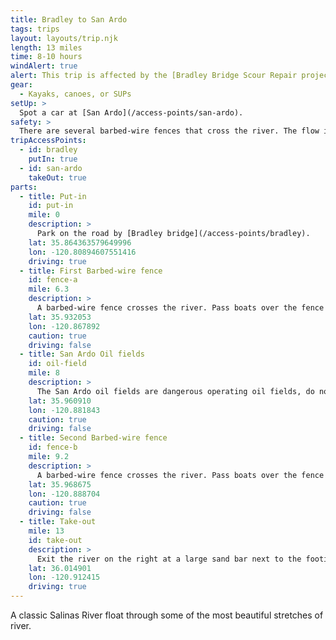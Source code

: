 ```yaml
---
title: Bradley to San Ardo
tags: trips
layout: layouts/trip.njk
length: 13 miles
time: 8-10 hours
windAlert: true
alert: This trip is affected by the [Bradley Bridge Scour Repair project](/overview/bradley-bridge-repair/). Check the [new route to the river at Bradley](/access-points/bradley).
gear:
  - Kayaks, canoes, or SUPs
setUp: >
  Spot a car at [San Ardo](/access-points/san-ardo).
safety: >
  There are several barbed-wire fences that cross the river. The flow is never very high, so it is easy to spot these and make your way to the river's edge. There are several narrow sections that at higher flows have moderate strainers. Stay close to the main flow in these areas.
tripAccessPoints:
  - id: bradley
    putIn: true
  - id: san-ardo
    takeOut: true
parts:
  - title: Put-in
    id: put-in
    mile: 0
    description: >
      Park on the road by [Bradley bridge](/access-points/bradley).
    lat: 35.864363579649996
    lon: -120.80894607551416
    driving: true
  - title: First Barbed-wire fence
    id: fence-a
    mile: 6.3
    description: >
      A barbed-wire fence crosses the river. Pass boats over the fence river left.
    lat: 35.932053
    lon: -120.867892
    caution: true
    driving: false
  - title: San Ardo Oil fields
    id: oil-field
    mile: 8
    description: >
      The San Ardo oil fields are dangerous operating oil fields, do not try and exit the river here except in emergencies. The bridge over the river is not a good access point and is all on private land with no public easement.
    lat: 35.960910
    lon: -120.881843
    caution: true
    driving: false
  - title: Second Barbed-wire fence
    id: fence-b
    mile: 9.2
    description: >
      A barbed-wire fence crosses the river. Pass boats over the fence river right.
    lat: 35.968675
    lon: -120.888704
    caution: true
    driving: false
  - title: Take-out
    mile: 13
    id: take-out
    description: >
      Exit the river on the right at a large sand bar next to the footings of the old bridge before the current Sand Ardo bridge. Follow the dry wash to the right, away from the river. Turn left when you hit a fence, and follow the fence to an opening built into it.
    lat: 36.014901
    lon: -120.912415
    driving: true
---
```


A classic Salinas River float through some of the most beautiful stretches of river.
